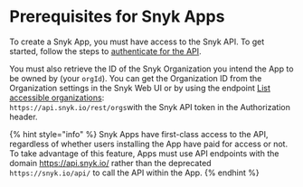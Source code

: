 # Prerequisites for Snyk Apps

To create a Snyk App, you must have access to the Snyk API. To get started, follow the steps to [authenticate for the API](../rest-api/authentication-for-api/authenticate-for-the-api.md).

You must also retrieve the ID of the Snyk Organization you intend the App to be owned by (your `orgId`). You can get the Organization ID from the Organization settings in the Snyk Web UI or by using the endpoint [List accessible organizations](../reference/orgs.md#orgs): \
`https://api.snyk.io/rest/orgs`with the Snyk API token in the Authorization header.

{% hint style="info" %}
Snyk Apps have first-class access to the API, regardless of whether users installing the App have paid for access or not. To take advantage of this feature, Apps must use API endpoints with the domain https://api.snyk.io/ rather than the deprecated `https://snyk.io/api/` to call the API within the App.
{% endhint %}

